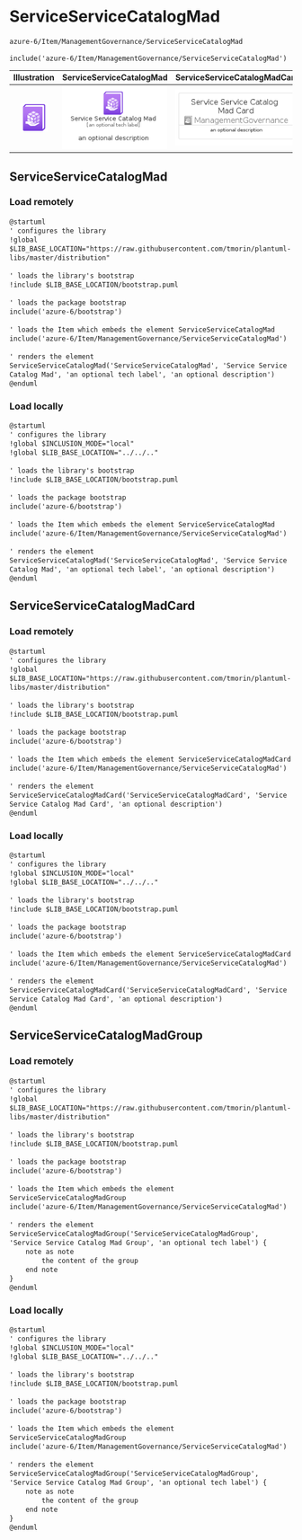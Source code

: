 # ServiceServiceCatalogMad


```text
azure-6/Item/ManagementGovernance/ServiceServiceCatalogMad
```

```text
include('azure-6/Item/ManagementGovernance/ServiceServiceCatalogMad')
```



| Illustration | ServiceServiceCatalogMad | ServiceServiceCatalogMadCard | ServiceServiceCatalogMadGroup |
| :---: | :---: | :---: | :---: |
| ![illustration for Illustration](../../../azure-6/Item/ManagementGovernance/ServiceServiceCatalogMad.png) | ![illustration for ServiceServiceCatalogMad](../../../azure-6/Item/ManagementGovernance/ServiceServiceCatalogMad.Local.png) | ![illustration for ServiceServiceCatalogMadCard](../../../azure-6/Item/ManagementGovernance/ServiceServiceCatalogMadCard.Local.png) | ![illustration for ServiceServiceCatalogMadGroup](../../../azure-6/Item/ManagementGovernance/ServiceServiceCatalogMadGroup.Local.png) |




## ServiceServiceCatalogMad

### Load remotely
```plantuml
@startuml
' configures the library
!global $LIB_BASE_LOCATION="https://raw.githubusercontent.com/tmorin/plantuml-libs/master/distribution"

' loads the library's bootstrap
!include $LIB_BASE_LOCATION/bootstrap.puml

' loads the package bootstrap
include('azure-6/bootstrap')

' loads the Item which embeds the element ServiceServiceCatalogMad
include('azure-6/Item/ManagementGovernance/ServiceServiceCatalogMad')

' renders the element
ServiceServiceCatalogMad('ServiceServiceCatalogMad', 'Service Service Catalog Mad', 'an optional tech label', 'an optional description')
@enduml
```

### Load locally
```plantuml
@startuml
' configures the library
!global $INCLUSION_MODE="local"
!global $LIB_BASE_LOCATION="../../.."

' loads the library's bootstrap
!include $LIB_BASE_LOCATION/bootstrap.puml

' loads the package bootstrap
include('azure-6/bootstrap')

' loads the Item which embeds the element ServiceServiceCatalogMad
include('azure-6/Item/ManagementGovernance/ServiceServiceCatalogMad')

' renders the element
ServiceServiceCatalogMad('ServiceServiceCatalogMad', 'Service Service Catalog Mad', 'an optional tech label', 'an optional description')
@enduml
```

## ServiceServiceCatalogMadCard

### Load remotely
```plantuml
@startuml
' configures the library
!global $LIB_BASE_LOCATION="https://raw.githubusercontent.com/tmorin/plantuml-libs/master/distribution"

' loads the library's bootstrap
!include $LIB_BASE_LOCATION/bootstrap.puml

' loads the package bootstrap
include('azure-6/bootstrap')

' loads the Item which embeds the element ServiceServiceCatalogMadCard
include('azure-6/Item/ManagementGovernance/ServiceServiceCatalogMad')

' renders the element
ServiceServiceCatalogMadCard('ServiceServiceCatalogMadCard', 'Service Service Catalog Mad Card', 'an optional description')
@enduml
```

### Load locally
```plantuml
@startuml
' configures the library
!global $INCLUSION_MODE="local"
!global $LIB_BASE_LOCATION="../../.."

' loads the library's bootstrap
!include $LIB_BASE_LOCATION/bootstrap.puml

' loads the package bootstrap
include('azure-6/bootstrap')

' loads the Item which embeds the element ServiceServiceCatalogMadCard
include('azure-6/Item/ManagementGovernance/ServiceServiceCatalogMad')

' renders the element
ServiceServiceCatalogMadCard('ServiceServiceCatalogMadCard', 'Service Service Catalog Mad Card', 'an optional description')
@enduml
```

## ServiceServiceCatalogMadGroup

### Load remotely
```plantuml
@startuml
' configures the library
!global $LIB_BASE_LOCATION="https://raw.githubusercontent.com/tmorin/plantuml-libs/master/distribution"

' loads the library's bootstrap
!include $LIB_BASE_LOCATION/bootstrap.puml

' loads the package bootstrap
include('azure-6/bootstrap')

' loads the Item which embeds the element ServiceServiceCatalogMadGroup
include('azure-6/Item/ManagementGovernance/ServiceServiceCatalogMad')

' renders the element
ServiceServiceCatalogMadGroup('ServiceServiceCatalogMadGroup', 'Service Service Catalog Mad Group', 'an optional tech label') {
    note as note
        the content of the group
    end note
}
@enduml
```

### Load locally
```plantuml
@startuml
' configures the library
!global $INCLUSION_MODE="local"
!global $LIB_BASE_LOCATION="../../.."

' loads the library's bootstrap
!include $LIB_BASE_LOCATION/bootstrap.puml

' loads the package bootstrap
include('azure-6/bootstrap')

' loads the Item which embeds the element ServiceServiceCatalogMadGroup
include('azure-6/Item/ManagementGovernance/ServiceServiceCatalogMad')

' renders the element
ServiceServiceCatalogMadGroup('ServiceServiceCatalogMadGroup', 'Service Service Catalog Mad Group', 'an optional tech label') {
    note as note
        the content of the group
    end note
}
@enduml
```


